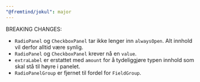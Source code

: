 ```yaml
---
"@fremtind/jokul": major
---
```


BREAKING CHANGES:
- `RadioPanel` og `CheckboxPanel` tar ikke lenger inn `alwaysOpen`. Alt innhold vil derfor alltid være synlig.
- `RadioPanel` og `CheckboxPanel` krever nå en `value`.
- `extraLabel` er erstattet med `amount` for å tydeliggjøre typen innhold som skal stå til høyre i panelet.
- `RadioPanelGroup` er fjernet til fordel for `FieldGroup`.
